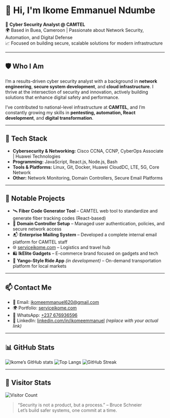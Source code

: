 # 👋 Hi, I'm Ikome Emmanuel Ndumbe

🔐 **Cyber Security Analyst @ CAMTEL**  
🌍 Based in Buea, Cameroon | Passionate about Network Security, Automation, and Digital Defense  
📈 Focused on building secure, scalable solutions for modern infrastructure

---

## 🛡️ Who I Am
I’m a results-driven cyber security analyst with a background in **network engineering**, **secure system development**, and **cloud infrastructure**. I thrive at the intersection of security and innovation, actively building solutions that enhance digital safety and performance.

I’ve contributed to national-level infrastructure at **CAMTEL**, and I’m constantly growing my skills in **pentesting, automation, React development**, and **digital transformation**.

---

## 🔧 Tech Stack
- **Cybersecurity & Networking:** Cisco CCNA, CCNP, CyberOps Associate | Huawei Technologies
- **Programming:** JavaScript, React.js, Node.js, Bash
- **Tools & Platforms:** Linux, Git, Docker, Huawei CloudDC, LTE, 5G, Core Network
- **Other:** Network Monitoring, Domain Controllers, Secure Email Platforms

---

## 🚀 Notable Projects
- 🛰️ **Fiber Code Generator Tool** – CAMTEL web tool to standardize and generate fiber tracking codes (React-based)
- 🧠 **Domain Controller Setup** – Managed user authentication, policies, and secure network access
- 📬 **Enterprise Mailing System** – Developed a complete internal email platform for CAMTEL staff
- 🌐 [serviceikome.com](https://serviceikome.com) – Logistics and travel hub
- 🛍️ **IkElite Gadgets** – E-commerce brand focused on gadgets and tech
- 🚗 **Yango-Style Ride App** *(in development)* – On-demand transportation platform for local markets

---

## 📫 Contact Me
- 📧 Email: [ikomeemmanuel620@gmail.com](mailto:ikomeemmanuel620@gmail.com)  
- 🌍 Portfolio: [serviceikome.com](https://serviceikome.com)  
- 💬 WhatsApp: [+237 676936596](https://wa.me/237676936596)  
- 🔗 LinkedIn: [linkedin.com/in/ikomeemmanuel](#) *(replace with your actual link)*

---

## 📊 GitHub Stats

![Ikome’s GitHub stats](https://github-readme-stats.vercel.app/api?username=ikomeemmanuel&show_icons=true&theme=github_dark)
![Top Langs](https://github-readme-stats.vercel.app/api/top-langs/?username=ikomeemmanuel&layout=compact&theme=github_dark)
![GitHub Streak](https://github-readme-streak-stats.herokuapp.com/?user=ikomeemmanuel&theme=github-dark)

---

## 👀 Visitor Stats

![Visitor Count](https://profile-counter.glitch.me/ikomeemmanuel/count.svg)

> “Security is not a product, but a process.” – Bruce Schneier  
Let’s build safer systems, one commit at a time.
